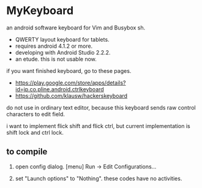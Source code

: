 # MyKeyboard

an android software keyboard for Vim and Busybox sh.

* QWERTY layout keyboard for tablets.
* requires android 4.1.2 or more.
* developing with Android Studio 2.2.2.
* an etude. this is not usable now.

if you want finished keyboard, go to these pages.
* https://play.google.com/store/apps/details?id=jp.co.pline.android.ctrlkeyboard
* https://github.com/klausw/hackerskeyboard


do not use in ordinary text editor,
because this keyboard sends raw control characters to edit field.

i want to implement flick shift and flick ctrl,
but current implementation is shift lock and ctrl lock.

to compile
----
1. open config dialog.
[menu] Run -> Edit Configurations...

2. set "Launch options" to "Nothing".
these codes have no activities.